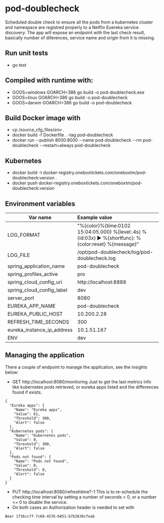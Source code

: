 # pod-doublecheck
Scheduled double check to ensure all the pods from a kubernetes cluster and namespace are registred properly to a Netflix Euereka service discovery.
The app will expose an endpoint with the last check result, basically number of diferences, service name and origin from it is missing.


## Run unit tests
+ go test

## Compiled with runtime with:
+ GOOS=windows GOARCH=386 go build -o pod-doublecheck.exe
+ GOOS=linux GOARCH=386 go build -o pod-doublecheck
+ GOOS=darwin GOARCH=386 go build -o pod-doublecheck

## Build Docker image with
+ cp /source_cfg_files/*env* .
+ docker build -f Dockerfile . -tag pod-doublecheck
+ docker run --publish 8000:8000 --name pod-doublecheck --rm pod-doublecheck --restart=always pod-doublecheck

## Kubernetes
+ docker build -t docker-registry.oneboxtickets.com/oneboxtm/pod-doublecheck:version .
+ docker push docker-registry.oneboxtickets.com/oneboxtm/pod-doublecheck:version

## Environment variables

| Var name                        | Example value           |
| -------------------------- |:----------------------- |
| LOG_FORMAT                 | "%{color}%{time:0102 15:04:05.000} %{level:.4s} %{id:03x} ▶ %{shortfunc}: %{color:reset} %{message}" |
| LOG_FILE                   | /opt/pod-doublecheck/log/pod-doublecheck.log |
| spring_application_name    | pod-doublecheck |
| spring_profiles_active     | pro |
| spring_cloud_config_uri    | http://localhost:8888 |
| spring_cloud_config_label  | dev |
| server_port                | 8080 |
| EUREKA_APP_NAME            | pod-doublecheck |
| EUREKA_PUBLIC_HOST         | 10.200.2.28 |
| REFRESH_TIME_SECONDS       | 300 |
| eureka_instance_ip_address | 10.1.51.167 |
| ENV                        | dev |

## Managing the application
There a couple of endpoint to manage the application, see the insights below:
+ GET http://localhost:8080/monitoring
Just to get the last metrics info like kubernetes pods retrieved, or eureka apps listed and the differences found if exists.
```
{
  "Eureka apps": {
    "Name": "Eureka apps",
    "Value": 61,
    "Threshold": 300,
    "Alert": false
  },
  "Kubernetes pods": {
    "Name": "Kubernetes pods",
    "Value": 0,
    "Threshold": 300,
    "Alert": false
  },
  "Pods not found": {
    "Name": "Pods not found",
    "Value": 0,
    "Threshold": 0,
    "Alert": false
  }
}
```
+ PUT http://localhost:8080/refreshtime?-1
This is to re-schedule the checking time interval by setting a number of seconds > 0, or a number <= 0 to disable the service.
+ On both cases an Authorization header is needed to set with
```
Bear 1736cc7f-7c60-4576-b851-b7b3630cfeab
```
